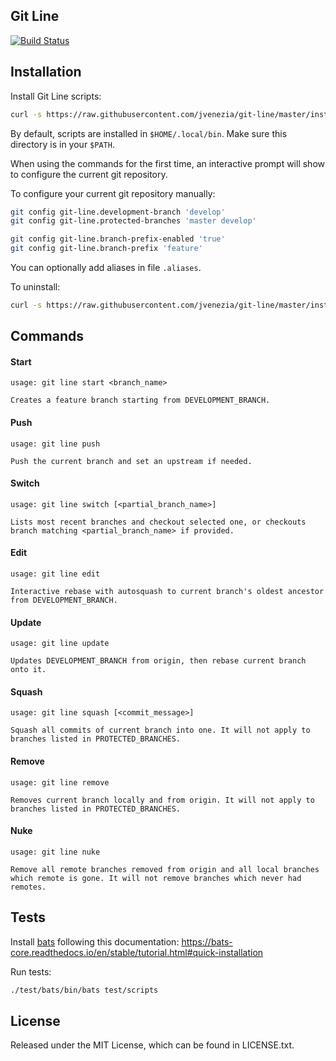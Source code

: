 ## Git Line

[![Build Status](https://travis-ci.org/jvenezia/git-line.svg?branch=master)](https://travis-ci.org/jvenezia/git-line)

## Installation

Install Git Line scripts:

```bash
curl -s https://raw.githubusercontent.com/jvenezia/git-line/master/installer.bash | bash /dev/stdin install
```

By default, scripts are installed in `$HOME/.local/bin`. Make sure this directory is in your `$PATH`.

When using the commands for the first time, an interactive prompt will show to configure the current git repository.

To configure your current git repository manually:

```bash
git config git-line.development-branch 'develop'
git config git-line.protected-branches 'master develop'

git config git-line.branch-prefix-enabled 'true'
git config git-line.branch-prefix 'feature'
```

You can optionally add aliases in file `.aliases`.

To uninstall:

```bash
curl -s https://raw.githubusercontent.com/jvenezia/git-line/master/installer.bash | bash /dev/stdin uninstall
```

## Commands

#### Start

```
usage: git line start <branch_name>

Creates a feature branch starting from DEVELOPMENT_BRANCH.
```

#### Push

```
usage: git line push

Push the current branch and set an upstream if needed.
```

#### Switch

```
usage: git line switch [<partial_branch_name>]

Lists most recent branches and checkout selected one, or checkouts branch matching <partial_branch_name> if provided.
```

#### Edit

```
usage: git line edit 

Interactive rebase with autosquash to current branch's oldest ancestor from DEVELOPMENT_BRANCH.
```

#### Update

```
usage: git line update 

Updates DEVELOPMENT_BRANCH from origin, then rebase current branch onto it.
```

#### Squash

```
usage: git line squash [<commit_message>]

Squash all commits of current branch into one. It will not apply to branches listed in PROTECTED_BRANCHES.
```

#### Remove

```
usage: git line remove

Removes current branch locally and from origin. It will not apply to branches listed in PROTECTED_BRANCHES.
```

#### Nuke

```
usage: git line nuke

Remove all remote branches removed from origin and all local branches which remote is gone. It will not remove branches which never had remotes.
```

## Tests

Install [bats](https://github.com/bats-core/bats-core/) following this documentation: https://bats-core.readthedocs.io/en/stable/tutorial.html#quick-installation

Run tests:

```bash
./test/bats/bin/bats test/scripts
```

## License

Released under the MIT License, which can be found in LICENSE.txt.

